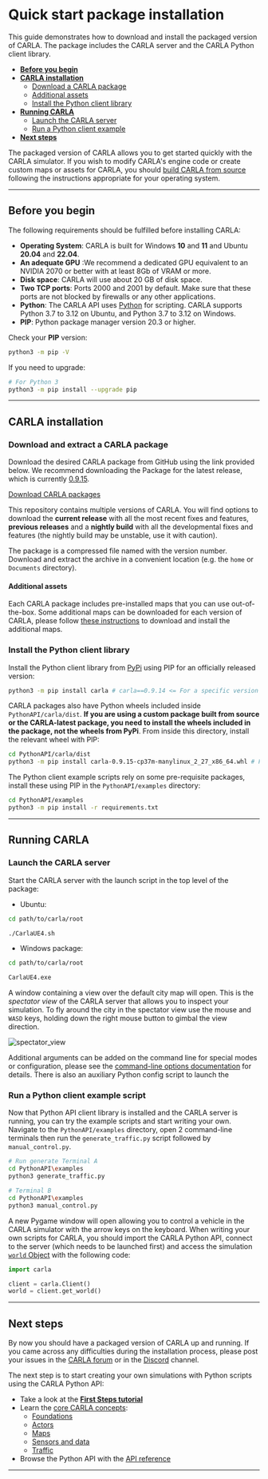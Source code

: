 # Quick start package installation

This guide demonstrates how to download and install the packaged version of CARLA. The package includes the CARLA server and the CARLA Python client library.

* __[Before you begin](#before-you-begin)__  
* __[CARLA installation](#carla-installation)__  
    * [Download a CARLA package](#download-and-extract-a-carla-package)
    * [Additional assets](#additional-assets)
    * [Install the Python client library](#install-the-python-client-library)
* __[Running CARLA](#running-carla)__ 
    * [Launch the CARLA server](#launch-the-carla-server)
    * [Run a Python client example](#run-a-python-client-example-script) 
* __[Next steps](#next-steps)__ 

The packaged version of CARLA allows you to get started quickly with the CARLA simulator. If you wish to modify CARLA's engine code or create custom maps or assets for CARLA, you should [build CARLA from source](build_carla.md) following the instructions appropriate for your operating system.

---
## Before you begin

The following requirements should be fulfilled before installing CARLA:

* __Operating System__: CARLA is built for Windows **10** and **11** and Ubuntu **20.04** and **22.04**. 
* __An adequate GPU__ :We recommend a dedicated GPU equivalent to an NVIDIA 2070 or better with at least 8Gb of VRAM or more.
* __Disk space__: CARLA will use about 20 GB of disk space.
* __Two TCP ports__: Ports 2000 and 2001 by default. Make sure that these ports are not blocked by firewalls or any other applications.
* __Python__: The CARLA API uses [Python]((https://www.python.org/downloads/)) for scripting. CARLA supports Python 3.7 to 3.12 on Ubuntu, and Python 3.7 to 3.12 on Windows.
* __PIP__: Python package manager version 20.3 or higher. 

Check your __PIP__ version:

```sh
python3 -m pip -V
```
If you need to upgrade:

```sh
# For Python 3
python3 -m pip install --upgrade pip
```

---
## CARLA installation

### Download and extract a CARLA package

Download the desired CARLA package from GitHub using the link provided below. We recommend downloading the Package for the latest release, which is currently [0.9.15](https://github.com/carla-simulator/carla/releases/tag/0.9.15/).

<div class="build-buttons">
<p>
<a href="https://carla.readthedocs.io/en/latest/download/" target="_blank" class="btn btn-neutral" title="Go to the latest CARLA release">
<span class="icon icon-github"></span> Download CARLA packages</a>
</p>
</div>

This repository contains multiple versions of CARLA. You will find options to download the __current release__ with all the most recent fixes and features, __previous releases__ and a __nightly build__ with all the developmental fixes and features (the nightly build may be unstable, use it with caution).

The package is a compressed file named with the version number. Download and extract the archive in a convenient location (e.g. the `home` or `Documents` directory).

#### Additional assets

Each CARLA package includes pre-installed maps that you can use out-of-the-box. Some additional maps can be downloaded for each version of CARLA, please follow [these instructions](ext_quickstart.md#import-additional-assets) to download and install the additional maps.

### Install the Python client library

Install the Python client library from [PyPi](https://pypi.org/project/carla/) using PIP for an officially released version:

```sh
python3 -m pip install carla # carla==0.9.14 <= For a specific version
```

CARLA packages also have Python wheels included inside `PythonAPI/carla/dist`. **If you are using a custom package built from source or the CARLA-latest package, you need to install the wheels included in the package, not the wheels from PyPi**. From inside this directory, install the relevant wheel with PIP:

```sh
cd PythonAPI/carla/dist
python3 -m pip install carla-0.9.15-cp37m-manylinux_2_27_x86_64.whl # For CARLA v0.9.15 with Python 3.7
```

The Python client example scripts rely on some pre-requisite packages, install these using PIP in the `PythonAPI/examples` directory:

```sh
cd PythonAPI/examples
python3 -m pip install -r requirements.txt
```

---
## Running CARLA

### Launch the CARLA server

Start the CARLA server with the launch script in the top level of the package:

- Ubuntu:

```sh
cd path/to/carla/root

./CarlaUE4.sh
```

- Windows package:

```sh
cd path/to/carla/root

CarlaUE4.exe
```

A window containing a view over the default city map will open. This is the _spectator view_ of the CARLA server that allows you to inspect your simulation. To fly around the city in the spectator view use the mouse and `WASD` keys, holding down the right mouse button to gimbal the view direction. 

![spectator_view](/img/build_install/town10_spectator_view.png)

Additional arguments can be added on the command line for special modes or configuration, please see the [command-line options documentation](ext_quickstart.md#command-line-options) for details. There is also an auxiliary Python config script to launch the 

### Run a Python client example script

Now that Python API client library is installed and the CARLA server is running, you can try the example scripts and start writing your own. Navigate to the `PythonAPI/examples` directory, open 2 command-line terminals then run the `generate_traffic.py` script followed by `manual_control.py`.

```sh
# Run generate Terminal A 
cd PythonAPI\examples
python3 generate_traffic.py  

# Terminal B
cd PythonAPI\examples
python3 manual_control.py 
```

A new Pygame window will open allowing you to control a vehicle in the CARLA simulator with the arrow keys on the keyboard. When writing your own scripts for CARLA, you should import the CARLA Python API, connect to the server (which needs to be launched first) and access the simulation [`world` Object](python_api.md#carlaworld) with the following code:

```py
import carla

client = carla.Client()
world = client.get_world()
```

---

## Next steps

By now you should have a packaged version of CARLA up and running. If you came across any difficulties during the installation process, please post your issues in the [CARLA forum](https://github.com/carla-simulator/carla/discussions/) or in the [Discord](https://discord.gg/8kqACuC) channel.

The next step is to start creating your own simulations with Python scripts using the CARLA Python API:

* Take a look at the [__First Steps tutorial__](tuto_first_steps.md)
* Learn the [core CARLA concepts](core_concepts.md):
    * [Foundations](foundations.md)
    * [Actors](core_actors.md)
    * [Maps](core_map.md)
    * [Sensors and data](core_sensors.md)
    * [Traffic](ts_traffic_simulation_overview.md)
* Browse the Python API with the [API reference](python_api.md)

---
